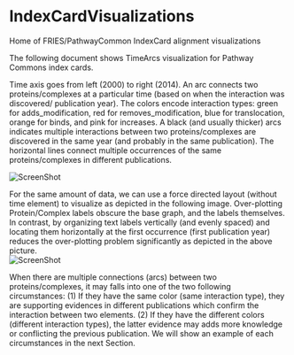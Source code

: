 # IndexCardVisualizations
Home of FRIES/PathwayCommon IndexCard alignment visualizations 

The following document shows TimeArcs visualization for Pathway Commons index cards. 

Time axis goes from left (2000) to right (2014). An arc connects two proteins/complexes at a particular time (based on when the interaction was discovered/ publication year). The colors encode interaction types: green for adds_modification, red for removes_modification, blue for translocation, orange for binds, and pink for increases. A black (and usually thicker) arcs indicates multiple interactions between two proteins/complexes are discovered in the same year (and probably in the same publication). The horizontal lines connect multiple occurrences of the same proteins/complexes in different publications.

![ScreenShot](http://www.cs.uic.edu/~tdang/TimeArcs/imagesForPCcards/summary.png)

For the same amount of data, we can use a force directed layout (without time element) to visualize as depicted in the following image. Over-plotting Protein/Complex labels obscure the base graph, and the labels themselves. In contrast, by organizing text labels vertically (and evenly spaced) and locating them horizontally at the first occurrence (first publication year) reduces the over-plotting problem significantly as depicted in the above picture.  
![ScreenShot](http://www.cs.uic.edu/~tdang/TimeArcs/imagesForPCcards/summary2.png)

When there are multiple connections (arcs) between two proteins/complexes, it may falls into one of the two following circumstances: (1) If they have the same color (same interaction type), they are supporting evidences in different publications which confirm the interaction between two elements. (2) If they have the different colors (different interaction types), the latter evidence may adds more knowledge or conflicting the previous publication. We will show an example of each circumstances in the next Section.
 
